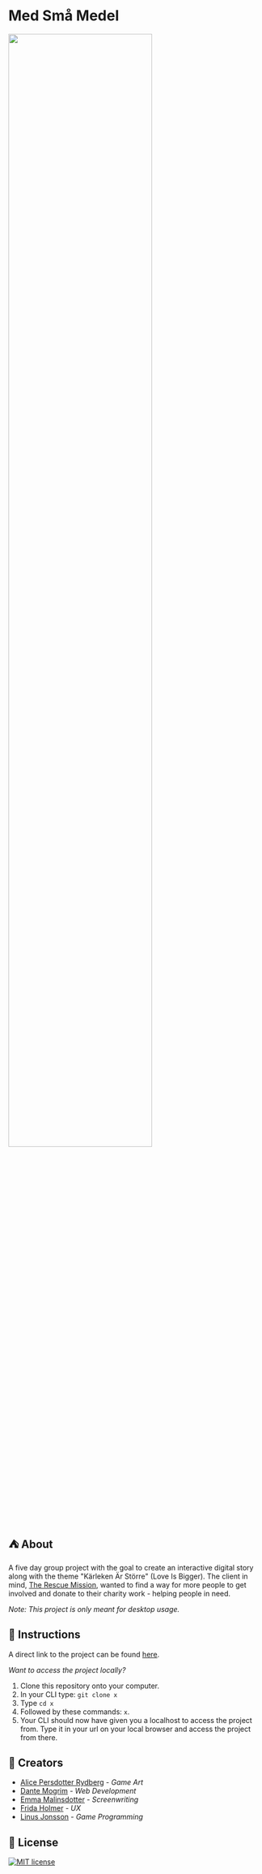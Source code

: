 # Med Små Medel

<img src="https://media.giphy.com/media/52Fzb15SPPaE67hwnD/giphy.gif?cid=790b7611d890100338d26cdbb49c3145edcd87c2b0334287&rid=giphy.gif&ct=g" width="75%">

## :tent: About

A five day group project with the goal to create an interactive digital story along with the theme "Kärleken Är Större" (Love Is Bigger).
The client in mind, [The Rescue Mission](https://raddningsmissionen.se/english), wanted to find a way for more people to get involved and donate to their charity work - helping people in need.

_Note: This project is only meant for desktop usage._

## :stew: Instructions

A direct link to the project can be found [here](https://medsmamedel.vercel.app/).

_Want to access the project locally?_

1. Clone this repository onto your computer.
2. In your CLI type: `git clone x`
3. Type `cd x`
4. Followed by these commands: `x`.
5. Your CLI should now have given you a localhost to access the project from. Type it in your url on your local browser and access the project from there.

## :seedling: Creators

- [Alice Persdotter Rydberg]() _- Game Art_
- [Dante Mogrim](https://github.com/dantemogrim) _- Web Development_
- [Emma Malinsdotter]() _- Screenwriting_
- [Frida Holmer]() _- UX_
- [Linus Jonsson](https://github.com/linus-jonsson) _- Game Programming_

## :customs: License

[![MIT license](https://img.shields.io/badge/License-MIT-blue.svg)](https://lbesson.mit-license.org/)
